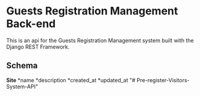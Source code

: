 # Guests Registration Management Back-end
This is an api for the Guests Registration Management system built with the Django REST Framework.

## Schema

**Site**
    *name 
    *description 
    *created_at 
    *updated_at "# Pre-register-Visitors-System-API" 
